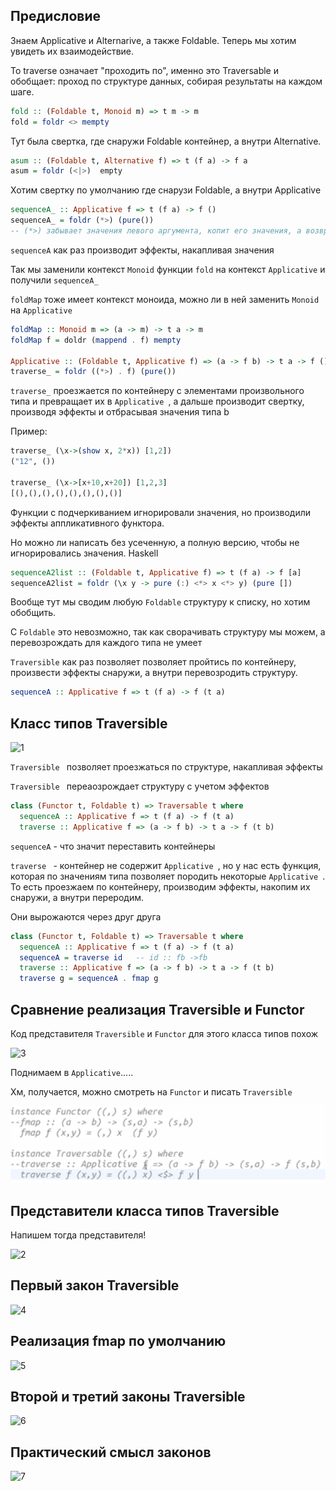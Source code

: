 ## Предисловие

Знаем Applicative и Alternarive, а также Foldable. Теперь мы хотим увидеть их взаимодействие.

To traverse означает "проходить по", именно это Traversable и обобщает: проход по структуре данных, собирая результаты на каждом шаге.

```Haskell
fold :: (Foldable t, Monoid m) => t m -> m
fold = foldr <> mempty

```

Тут была свертка, где снаружи Foldable контейнер, а внутри Alternative.

```Haskell
asum :: (Foldable t, Alternative f) => t (f a) -> f a
asum = foldr (<|>)  empty

```

Хотим свертку по умолчанию где снарузи Foldable, а внутри Applicative

```Haskell
sequenceA_ :: Applicative f => t (f a) -> f ()
sequenceA_ = foldr (*>) (pure())
-- (*>) забывает значения левого аргумента, копит его значения, а возвращает правый

```
`sequenceA` как раз производит эффекты, накапливая значения

Так мы заменили контекст `Monoid` функции `fold` на контекст `Applicative` и получили `sequenceA_ `

`foldMap` тоже имеет контекст моноида, можно ли в ней заменить `Monoid` на `Applicative`

```Haskell
foldMap :: Monoid m => (a -> m) -> t a -> m
foldMap f = doldr (mappend . f) mempty

Applicative :: (Foldable t, Applicative f) => (a -> f b) -> t a -> f ()
traverse_ = foldr ((*>) . f) (pure())
```
`traverse_` проезжается по контейнеру с элементами произвольного типа и превращает их в `Applicative `, а дальше производит свертку, производя эффекты и отбрасывая значения типа b

Пример:
```Haskell
traverse_ (\x->(show x, 2*x)) [1,2])
("12", ())

traverse_ (\x->[x+10,x+20]) [1,2,3]
[(),(),(),(),(),(),(),()]
```

Функции с подчеркиванием игнорировали значения, но производили эффекты аппликативного функтора.

Но можно ли написать без усеченную, а полную версию, чтобы не игнорировались значения.
Haskell
```Haskell
sequenceA2list :: (Foldable t, Applicative f) => t (f a) -> f [a]
sequenceA2list = foldr (\x y -> pure (:) <*> x <*> y) (pure [])
```
Вообще тут мы сводим любую `Foldable` структуру к списку, но хотим обобщить.

С `Foldable` это невозможно, так как сворачивать структуру мы можем, а перевозрождать для каждого типа не умеет

`Traversible` как раз позволяет позволяет пройтись по контейнеру, произвести эффекты снаружи, а внутри перевозродить структуру.

```Haskell
sequenceA :: Applicative f => t (f a) -> f (t a)
```

## Класс типов Traversible
![1](Helper/1-T.png)

`Traversible ` позволяет проезжаться по структуре, накапливая эффекты

`Traversible ` переаозрождает структуру с учетом эффектов

```Haskell
class (Functor t, Foldable t) => Traversable t where
  sequenceA :: Applicative f => t (f a) -> f (t a)
  traverse :: Applicative f => (a -> f b) -> t a -> f (t b)
```
`sequenceA` - что значит переставить контейнеры

`traverse ` - контейнер не содержит `Applicative `, но у нас есть функция, которая по значениям типа позволяет породить некоторые `Applicative `. То есть проезжаем по контейнеру, производим эффекты, накопим их снаружи, а внутри переродим.

Они вырожаются через друг друга 

```Haskell
class (Functor t, Foldable t) => Traversable t where
  sequenceA :: Applicative f => t (f a) -> f (t a)
  sequenceA = traverse id   -- id :: fb ->fb
  traverse :: Applicative f => (a -> f b) -> t a -> f (t b)
  traverse g = sequenceA . fmap g
```

## Сравнение реализация Traversible и Functor

Код представителя `Traversible` и `Functor` для этого класса типов похож

![3](Helper/3-T.png)

Поднимаем в `Applicative`.....

Хм, получается, можно смотреть на `Functor` и писать `Traversible`

![4](Helper/8.png)

## Представители класса типов Traversible

Напишем тогда представителя!

![2](Helper/2-T.png)


## Первый закон Traversible
![4](Helper/4-T.png)

## Реализация fmap по умолчанию
![5](Helper/5-T.png)

## Второй и третий законы Traversible
![6](Helper/6-T.png)

## Практический смысл законов
![7](Helper/7-T.png)
